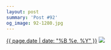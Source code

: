 ```yaml
---
layout: post
summary: 'Post #92'
og_image: 92-1280.jpg
---
```


<p>
  <time><a href="/92">{{ page.date | date: "%B %e, %Y" }}</a></time>
  <a href="/92"><img src="{{ site.assets_url }}/92-640.jpg" srcset="{{ site.assets_url }}/92-1280.jpg 1280w, {{ site.assets_url }}/92-960.jpg 960w, {{ site.assets_url }}/92-640.jpg 640w, {{ site.assets_url }}/92-320.jpg 320w" sizes="(min-width: 700px) 50vw, calc(100vw - 2rem)" /></a>
</p>
